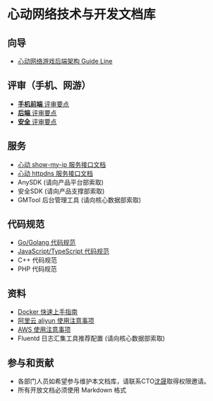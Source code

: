 # 心动网络技术与开发文档库

## 向导

* [心动网络游戏后端架构 Guide Line](public/guide/backend.md)

## 评审（手机、网游）

* [**手机前端** 评审要点](public/game_review/frontend.md)
* [**后端** 评审要点](public/game_review/backend.md)
* [**安全** 评审要点](public/game_review/security.md)

## 服务

* [心动 show-my-ip 服务接口文档](public/services/show_my_ip.md)
* [心动 httpdns 服务接口文档](public/services/httpdns.md)
* AnySDK (请向产品平台部索取)
* 安全SDK (请向产品支撑部索取)
* GMTool 后台管理工具 (请向核心数据部索取)

## 代码规范

* [Go/Golang 代码规范](public/coding_style/golang.md)
* [JavaScript/TypeScript 代码规范](public/coding_style/js_ts.md)
* C++ 代码规范
* PHP 代码规范

## 资料

* [Docker 快速上手指南](public/guide/devops/docker_quick.md)
* [阿里云 aliyun 使用注意事项](public/guide/devops/aliyun.md)
* [AWS 使用注意事项](public/guide/devops/aws.md)
* Fluentd 日志汇集工具推荐配置 (请向核心数据部索取)
 
## 参与和贡献
*  各部门人员如希望参与维护本文档库，请联系CTO[沈晟](mailto:tomasen@xindong.com)取得权限邀请。
*  所有开放文档必须使用 Markdown 格式
